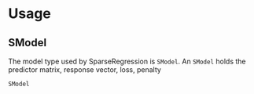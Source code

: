 # Usage



## SModel

The model type used by SparseRegression is `SModel`.  An `SModel` holds the predictor matrix, response vector, loss, penalty


```@docs
SModel
```
